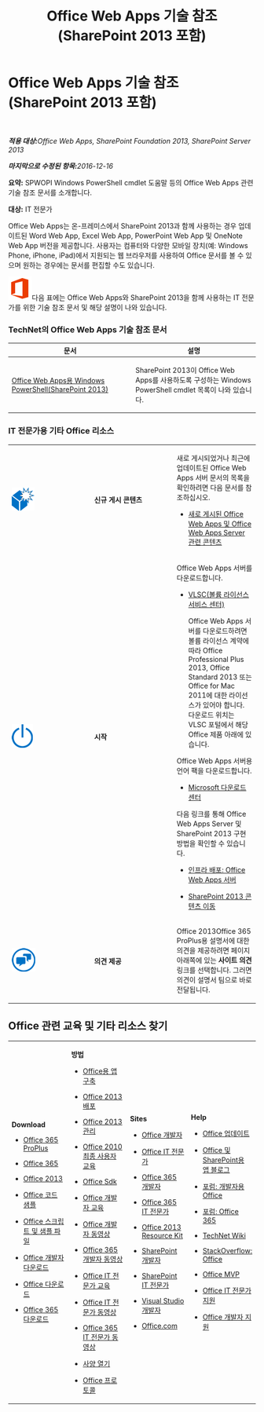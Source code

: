 ﻿---
title: Office Web Apps 기술 참조(SharePoint 2013 포함)
TOCTitle: 기술 참조
ms:assetid: ef0b4cbd-f198-44a8-80f4-355494488f80
ms:mtpsurl: https://technet.microsoft.com/ko-kr/library/Ee890081(v=office.15)
ms:contentKeyID: 49643447
ms.date: 01/04/2018
mtps_version: v=office.15
ms.translationtype: HT
---

# Office Web Apps 기술 참조(SharePoint 2013 포함)

 

_<strong>적용 대상:</strong>Office Web Apps, SharePoint Foundation 2013, SharePoint Server 2013_

_<strong>마지막으로 수정된 항목:</strong>2016-12-16_

**요약:** SPWOPI Windows PowerShell cmdlet 도움말 등의 Office Web Apps 관련 기술 참조 문서를 소개합니다.

**대상:** IT 전문가

Office Web Apps는 온-프레미스에서 SharePoint 2013과 함께 사용하는 경우 업데이트된 Word Web App, Excel Web App, PowerPoint Web App 및 OneNote Web App 버전을 제공합니다. 사용자는 컴퓨터와 다양한 모바일 장치(예: Windows Phone, iPhone, iPad)에서 지원되는 웹 브라우저를 사용하여 Office 문서를 볼 수 있으며 원하는 경우에는 문서를 편집할 수도 있습니다.


![Office 2013 로고](images/Ee855124.a106e261-2cd0-43b7-af77-92de7e4b6fb9(Office.15).png "Office 2013 로고")다음 표에는 Office Web Apps와 SharePoint 2013을 함께 사용하는 IT 전문가를 위한 기술 참조 문서 및 해당 설명이 나와 있습니다.

### TechNet의 Office Web Apps 기술 참조 문서

<table>
<colgroup>
<col style="width: 50%" />
<col style="width: 50%" />
</colgroup>
<thead>
<tr class="header">
<th>문서</th>
<th>설명</th>
</tr>
</thead>
<tbody>
<tr class="odd">
<td><p><a href="https://docs.microsoft.com/en-us/powershell/module/sharepoint-server/?view=sharepoint-ps">Office Web Apps용 Windows PowerShell(SharePoint 2013)</a></p></td>
<td><p>SharePoint 2013이 Office Web Apps를 사용하도록 구성하는 Windows PowerShell cmdlet 목록이 나와 있습니다.</p></td>
</tr>
</tbody>
</table>


### IT 전문가용 기타 Office 리소스

<table>
<colgroup>
<col style="width: 33%" />
<col style="width: 33%" />
<col style="width: 33%" />
</colgroup>
<tbody>
<tr class="odd">
<td><p><img src="images/Ee855124.22cad0f4-303d-4a40-90a3-fa08e69dfdaf(Office.15).png" title="새 소식 아이콘(상자)" alt="새 소식 아이콘(상자)" /></p></td>
<td><p><strong>신규 게시 콘텐츠</strong></p></td>
<td><p>새로 게시되었거나 최근에 업데이트된 Office Web Apps 서버 문서의 목록을 확인하려면 다음 문서를 참조하십시오.</p>
<ul>
<li><p><a href="https://technet.microsoft.com/ko-kr/library/ff433481(v=office.15)">새로 게시된 Office Web Apps 및 Office Web Apps Server 관련 콘텐츠</a></p></li>
</ul></td>
</tr>
<tr class="even">
<td><p><img src="images/Ee855124.6b2d6dfa-7dc8-40fb-8335-af68b575f8cb(Office.15).png" title="시작" alt="시작" /></p></td>
<td><p><strong>시작</strong></p></td>
<td><p>Office Web Apps 서버를 다운로드합니다.</p>
<ul>
<li><p><a href="http://go.microsoft.com/fwlink/p/?linkid=256561">VLSC(볼륨 라이선스 서비스 센터)</a></p>
<p>Office Web Apps 서버를 다운로드하려면 볼륨 라이선스 계약에 따라 Office Professional Plus 2013, Office Standard 2013 또는 Office for Mac 2011에 대한 라이선스가 있어야 합니다. 다운로드 위치는 VLSC 포털에서 해당 Office 제품 아래에 있습니다.</p></li>
</ul>
<p>Office Web Apps 서버용 언어 팩을 다운로드합니다.</p>
<ul>
<li><p><a href="http://go.microsoft.com/fwlink/p/?linkid=263945">Microsoft 다운로드 센터</a></p></li>
</ul>
<p>다음 링크를 통해 Office Web Apps Server 및 SharePoint 2013 구현 방법을 확인할 수 있습니다.</p>
<ul>
<li><p><a href="deploy-the-infrastructure-office-web-apps-server.md">인프라 배포: Office Web Apps 서버</a></p></li>
<li><p><a href="https://technet.microsoft.com/ko-kr/library/cc303422(v=office.15)">SharePoint 2013 콘텐츠 이동</a></p></li>
</ul></td>
</tr>
<tr class="odd">
<td><p><img src="images/Ee855124.6fa793ee-ede9-4476-901c-de96ea37fc3a(Office.15).png" title="채팅 아이콘" alt="채팅 아이콘" /></p></td>
<td><p><strong>의견 제공</strong></p></td>
<td><p>Office 2013Office 365 ProPlus용 설명서에 대한 의견을 제공하려면 페이지 아래쪽에 있는 <strong>사이트 의견</strong> 링크를 선택합니다. 그러면 의견이 설명서 팀으로 바로 전달됩니다.</p></td>
</tr>
</tbody>
</table>


## Office 관련 교육 및 기타 리소스 찾기


<table>
<colgroup>
<col style="width: 25%" />
<col style="width: 25%" />
<col style="width: 25%" />
<col style="width: 25%" />
</colgroup>
<tbody>
<tr class="odd">
<td><p><strong>Download</strong></p>
<ul>
<li><p><a href="https://technet.microsoft.com/evalcenter/hh973391">Office 365 ProPlus</a></p></li>
<li><p><a href="https://go.microsoft.com/fwlink/p/?linkid=507653">Office 365</a></p></li>
<li><p><a href="https://technet.microsoft.com/ko-kr/evalcenter/ee390818.aspx">Office 2013</a></p></li>
<li><p><a href="https://code.msdn.microsoft.com/office/">Office 코드 샘플</a></p></li>
<li><p><a href="https://gallery.technet.microsoft.com/office/">Office 스크립트 및 샘플 파일</a></p></li>
<li><p><a href="https://msdn.microsoft.com/ko-kr/office/aa905351">Office 개발자 다운로드</a></p></li>
<li><p><a href="http://www.microsoft.com/download/ko/office.aspx?q=office">Office 다운로드</a></p></li>
<li><p><a href="http://www.microsoft.com/ko-kr/download/search.aspx?q=office+365">Office 365 다운로드</a></p></li>
</ul></td>
<td><p><strong>방법</strong></p>
<ul>
<li><p><a href="https://technet.microsoft.com/ko-kr/library/jj220060.aspx">Office용 앱 구축</a></p></li>
<li><p><a href="https://technet.microsoft.com/ko-kr/library/cc178982.aspx">Office 2013 배포</a></p></li>
<li><p><a href="https://technet.microsoft.com/ko-kr/library/cc179068.aspx">Office 2013 관리</a></p></li>
<li><p><a href="https://technet.microsoft.com/ko-kr/office/ff381682.aspx">Office 2010 최종 사용자 교육</a></p></li>
<li><p><a href="https://msdn.microsoft.com/ko-kr/office/aa905496.aspx">Office Sdk</a></p></li>
<li><p><a href="https://msdn.microsoft.com/ko-kr/office/aa905375">Office 개발자 교육</a></p></li>
<li><p><a href="http://www.microsoft.com/resources/msdn/ko-kr/office/media/video/video.html?cid=odc%26from=mscomodc">Office 개발자 동영상</a></p></li>
<li><p><a href="http://www.microsoft.com/resources/msdn/ko-kr/office/media/video/video.html?cid=o365%26from=mscomo365">Office 365 개발자 동영상</a></p></li>
<li><p><a href="https://technet.microsoft.com/ko-kr/office/ff519671">Office IT 전문가 교육</a></p></li>
<li><p><a href="http://www.microsoft.com/resources/technetko-kr/office/media/video/video.html?cid=otc%26from=mscomotc">Office IT 전문가 동영상</a></p></li>
<li><p><a href="http://www.microsoft.com/resources/technet/ko-kr/office/media/video/video.html?cid=o365%26from=mscomo365">Office 365 IT 전문가 동영상</a></p></li>
<li><p><a href="https://msdn.microsoft.com/ko-kr/openspecifications/">사양 열기</a></p></li>
<li><p><a href="https://msdn.microsoft.com/ko-kr/library/cc307282(v=office.12).aspx">Office 프로토콜</a></p></li>
</ul></td>
<td><p><strong>Sites</strong></p>
<ul>
<li><p><a href="https://msdn.microsoft.com/ko-kr/office">Office 개발자</a></p></li>
<li><p><a href="https://technet.microsoft.com/ko-kr/office">Office IT 전문가</a></p></li>
<li><p><a href="https://msdn.microsoft.com/ko-kr/office/hh506337">Office 365 개발자</a></p></li>
<li><p><a href="https://technet.microsoft.com/ko-kr/hh912691">Office 365 IT 전문가</a></p></li>
<li><p><a href="https://technet.microsoft.com/ko-kr/library/cc303401.aspx">Office 2013 Resource Kit</a></p></li>
<li><p><a href="https://msdn.microsoft.com/ko-kr/sharepoint">SharePoint 개발자</a></p></li>
<li><p><a href="https://technet.microsoft.com/ko-kr/sharepoint">SharePoint IT 전문가</a></p></li>
<li><p><a href="https://msdn.microsoft.com/ko-kr/vstudio/aa718325">Visual Studio 개발자</a></p></li>
<li><p><a href="http://office.microsoft.com/">Office.com</a></p></li>
</ul></td>
<td><p><strong>Help</strong></p>
<ul>
<li><p><a href="https://technet.microsoft.com/ko-kr/office/ee748587.aspx">Office 업데이트</a></p></li>
<li><p><a href="https://blogs.msdn.com/b/officeapps">Office 및 SharePoint용 앱 블로그</a></p></li>
<li><p><a href="https://social.msdn.microsoft.com/forums/ko-kr/category/officedev%2coldevelopment%2csharepoint2010%2csharepoint%2cprojectserver2010%2cprojectprofessional2010%2cuc/">포럼: 개발자용 Office</a></p></li>
<li><p><a href="https://answers.microsoft.com/ko-kr/msoffice">포럼: Office 365</a></p></li>
<li><p><a href="https://social.technet.microsoft.com/wiki">TechNet Wiki</a></p></li>
<li><p><a href="https://stackoverflow.com/search?q=office">StackOverflow: Office</a></p></li>
<li><p><a href="https://mvp.microsoft.com/ko-kr/mvp/search-mvp.aspx?kw=office">Office MVP</a></p></li>
<li><p><a href="https://technet.microsoft.com/ko-kr/ms772425">Office IT 전문가 지원</a></p></li>
<li><p><a href="https://msdn.microsoft.com/ko-kr/office/aa905515">Office 개발자 지원</a></p></li>
</ul></td>
</tr>
</tbody>
</table>

